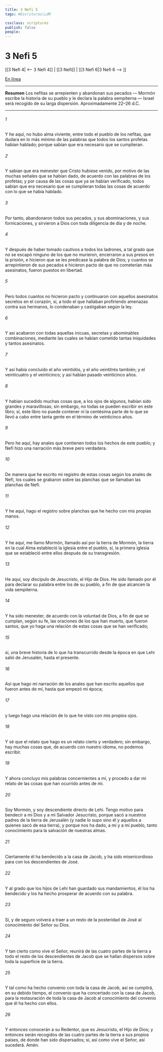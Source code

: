 ```yaml
---
title: 3 Nefi 5
tags: #Escrituras\LdM

cssclass: scriptures
publish: false
people:
---
```


# 3 Nefi 5
[[3 Nefi 4| <-- 3 Nefi 4]] | [[3 Nefi]] | [[3 Nefi 6|3 Nefi 6 --> ]]

[En línea](https://churchofjesuschrist.org/study/scriptures/bofm/3-ne/5?lang=spa)

---
__Resumen__
Los nefitas se arrepienten y abandonan sus pecados — Mormón escribe la historia de su pueblo y le declara la palabra sempiterna — Israel será recogido de su larga dispersión. Aproximadamente 22–26 d.C.

---
###### 1 
Y he aquí, no hubo alma viviente, entre todo el pueblo de los nefitas, que dudara en lo más mínimo de las palabras que todos los santos profetas habían hablado; porque sabían que era necesario que se cumplieran.

###### 2 
Y sabían que era menester que Cristo hubiese venido, por motivo de las muchas señales que se habían dado, de acuerdo con las palabras de los profetas; y por causa de las cosas que ya se habían verificado, todos sabían que era necesario que se cumplieran todas las cosas de acuerdo con lo que se había hablado.

###### 3 
Por tanto, abandonaron todos sus pecados, y sus abominaciones, y sus fornicaciones, y sirvieron a Dios con toda diligencia de día y de noche.

###### 4 
Y después de haber tomado cautivos a todos los ladrones, a tal grado que no se escapó ninguno de los que no murieron, encerraron a sus presos en la prisión, e hicieron que se les predicase la palabra de Dios; y cuantos se arrepintieron de sus pecados e hicieron pacto de que no cometerían más asesinatos, fueron puestos en libertad.

###### 5 
Pero todos cuantos no hicieron pacto y continuaron con aquellos asesinatos secretos en el corazón, sí, a todo el que hallaban profiriendo amenazas contra sus hermanos, lo condenaban y castigaban según la ley.

###### 6 
Y así acabaron con todas aquellas inicuas, secretas y abominables combinaciones, mediante las cuales se habían cometido tantas iniquidades y tantos asesinatos.

###### 7 
Y así había concluido el año veintidós, y el año veintitrés también; y el veinticuatro y el veinticinco; y así habían pasado veinticinco años.

###### 8 
Y habían sucedido muchas cosas que, a los ojos de algunos, habían sido grandes y maravillosas; sin embargo, no todas se pueden escribir en este libro; sí, este libro no puede contener ni la centésima parte de lo que se llevó a cabo entre tanta gente en el término de veinticinco años.

###### 9 
Pero he aquí, hay anales que contienen todos los hechos de este pueblo; y Nefi hizo una narración más breve pero verdadera.

###### 10 
De manera que he escrito mi registro de estas cosas según los anales de Nefi, los cuales se grabaron sobre las planchas que se llamaban las planchas de Nefi.

###### 11 
Y he aquí, hago el registro sobre planchas que he hecho con mis propias manos.

###### 12 
Y he aquí, me llamo Mormón, llamado así por la tierra de Mormón, la tierra en la cual Alma estableció la iglesia entre el pueblo, sí, la primera iglesia que se estableció entre ellos después de su transgresión.

###### 13 
He aquí, soy discípulo de Jesucristo, el Hijo de Dios. He sido llamado por él para declarar su palabra entre los de su pueblo, a fin de que alcancen la vida sempiterna.

###### 14 
Y ha sido menester, de acuerdo con la voluntad de Dios, a fin de que se cumplan, según su fe, las oraciones de los que han muerto, que fueron santos, que yo haga una relación de estas cosas que se han verificado;

###### 15 
sí, una breve historia de lo que ha transcurrido desde la época en que Lehi salió de Jerusalén, hasta el presente.

###### 16 
Así que hago mi narración de los anales que han escrito aquellos que fueron antes de mí, hasta que empezó mi época;

###### 17 
y luego hago una relación de lo que he visto con mis propios ojos.

###### 18 
Y sé que el relato que hago es un relato cierto y verdadero; sin embargo, hay muchas cosas que, de acuerdo con nuestro idioma, no podemos escribir.

###### 19 
Y ahora concluyo mis palabras concernientes a mí, y procedo a dar mi relato de las cosas que han ocurrido antes de mí.

###### 20 
Soy Mormón, y soy descendiente directo de Lehi. Tengo motivo para bendecir a mi Dios y a mi Salvador Jesucristo, porque sacó a nuestros padres de la tierra de Jerusalén (y nadie lo supo sino él y aquellos a quienes sacó de esa tierra), y porque nos ha dado, a mí y a mi pueblo, tanto conocimiento para la salvación de nuestras almas.

###### 21 
Ciertamente él ha bendecido a la casa de Jacob, y ha sido misericordioso para con los descendientes de José.

###### 22 
Y al grado que los hijos de Lehi han guardado sus mandamientos, él los ha bendecido y los ha hecho prosperar de acuerdo con su palabra.

###### 23 
Sí, y de seguro volverá a traer a un resto de la posteridad de José al conocimiento del Señor su Dios.

###### 24 
Y tan cierto como vive el Señor, reunirá de las cuatro partes de la tierra a todo el resto de los descendientes de Jacob que se hallan dispersos sobre toda la superficie de la tierra.

###### 25 
Y tal como ha hecho convenio con toda la casa de Jacob, así se cumplirá, en su debido tiempo, el convenio que ha concertado con la casa de Jacob, para la restauración de toda la casa de Jacob al conocimiento del convenio que él ha hecho con ellos.

###### 26 
Y entonces conocerán a su Redentor, que es Jesucristo, el Hijo de Dios; y entonces serán recogidos de las cuatro partes de la tierra a sus propios países, de donde han sido dispersados; sí, así como vive el Señor, así sucederá. Amén.

